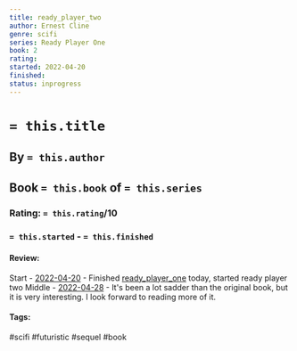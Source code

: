 ```yaml
---
title: ready_player_two
author: Ernest Cline
genre: scifi
series: Ready Player One
book: 2
rating: 
started: 2022-04-20
finished: 
status: inprogress
---
```

# `= this.title`
## By `= this.author`
## Book `= this.book` of `= this.series`
### Rating: `= this.rating`/10
### `= this.started` - `= this.finished`

#### Review:
Start - [2022-04-20](../../Daily_Notes/2022-04-20.md) - Finished [ready_player_one](ready_player_one.md) today, started ready player two
Middle - [2022-04-28](../../Daily_Notes/2022-04-28.md) - It's been a lot sadder than the original book, but it is very interesting. I look forward to reading more of it.

#### Tags:
#scifi #futuristic #sequel #book 